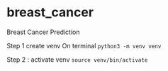 # breast_cancer
Breast Cancer Prediction

Step 1
create venv On terminal 
```python3 -m venv venv```

Step 2 : activate venv
```source venv/bin/activate```


